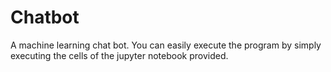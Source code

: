 # Chatbot
A machine learning chat bot. 
You can easily execute the program by simply executing the cells of the jupyter notebook provided.

